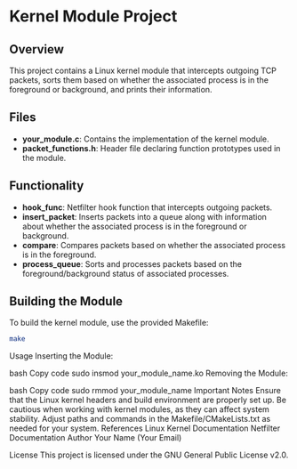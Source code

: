 # Kernel Module Project

## Overview
This project contains a Linux kernel module that intercepts outgoing TCP packets, sorts them based on whether the associated process is in the foreground or background, and prints their information.

## Files
- **your_module.c**: Contains the implementation of the kernel module.
- **packet_functions.h**: Header file declaring function prototypes used in the module.

## Functionality
- **hook_func**: Netfilter hook function that intercepts outgoing packets.
- **insert_packet**: Inserts packets into a queue along with information about whether the associated process is in the foreground or background.
- **compare**: Compares packets based on whether the associated process is in the foreground.
- **process_queue**: Sorts and processes packets based on the foreground/background status of associated processes.

## Building the Module
To build the kernel module, use the provided Makefile:
```bash
make
```

Usage
Inserting the Module:

bash
Copy code
sudo insmod your_module_name.ko
Removing the Module:

bash
Copy code
sudo rmmod your_module_name
Important Notes
Ensure that the Linux kernel headers and build environment are properly set up.
Be cautious when working with kernel modules, as they can affect system stability.
Adjust paths and commands in the Makefile/CMakeLists.txt as needed for your system.
References
Linux Kernel Documentation
Netfilter Documentation
Author
Your Name (Your Email)

License
This project is licensed under the GNU General Public License v2.0.